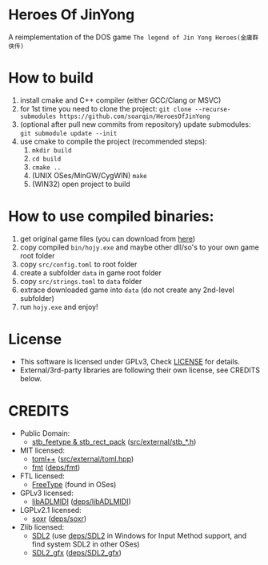 # Heroes Of JinYong
A reimplementation of the DOS game `The legend of Jin Yong Heroes(金庸群侠传)`

# How to build
1. install cmake and C++ compiler (either GCC/Clang or MSVC)
2. for 1st time you need to clone the project: `git clone --recurse-submodules https://github.com/soarqin/HeroesOfJinYong`
3. (optional after pull new commits from repository) update submodules: `git submodule update --init`
4. use cmake to compile the project (recommended steps):
   1. `mkdir build`
   2. `cd build`
   3. `cmake ..`
   4. (UNIX OSes/MinGW/CygWIN) `make`
   4. (WIN32) open project to build
  
# How to use compiled binaries:
1. get original game files (you can download from [here](https://dos.zczc.cz/games/金庸群侠传/download))
2. copy compiled `bin/hojy.exe` and maybe other dll/so's to your own game root folder
3. copy `src/config.toml` to root folder
4. create a subfolder `data` in game root folder
5. copy `src/strings.toml` to `data` folder
6. extrace downloaded game into `data` (do not create any 2nd-level subfolder)
7. run `hojy.exe` and enjoy!

# License
* This software is licensed under GPLv3, Check [LICENSE](LICENSE) for details.
* External/3rd-party libraries are following their own license, see CREDITS below.

# CREDITS
* Public Domain:
   * [stb_feetype & stb_rect_pack](https://github.com/nothings/stb) ([src/external/stb_*.h](src/external))
* MIT licensed:
   * [toml++](https://github.com/marzer/tomlplusplus) ([src/external/toml.hpp](src/external/toml.hpp))
   * [fmt](https://github.com/fmtlib/fmt) ([deps/fmt](deps/fmt))
* FTL licensed:
   * [FreeType](https://www.freetype.org) (found in OSes)
* GPLv3 licensed:
   * [libADLMIDI](https://github.com/Wohlstand/libADLMIDI) ([deps/libADLMIDI](deps/libADLMIDI))
* LGPLv2.1 licensed:
   * [soxr](http://soxr.sourceforge.net/) ([deps/soxr](deps/soxr))
* Zlib licensed:
   * [SDL2](https://www.libsdl.org/) (use [deps/SDL2](deps/SDL2) in Windows for Input Method support, and find system SDL2 in other OSes)
   * [SDL2_gfx](https://sourceforge.net/projects/sdl2gfx/) ([deps/SDL2_gfx](deps/SDL2_gfx))
